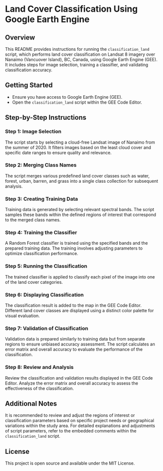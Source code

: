 # Land Cover Classification Using Google Earth Engine

## Overview
This README provides instructions for running the `classification_land` script, which performs land cover classification on Landsat 8 imagery over Nanaimo (Vancuover Island), BC, Canada, using Google Earth Engine (GEE). It includes steps for image selection, training a classifier, and validating classification accuracy.

## Getting Started
- Ensure you have access to Google Earth Engine (GEE).
- Open the `classification_land` script within the GEE Code Editor.

## Step-by-Step Instructions

### Step 1: Image Selection
The script starts by selecting a cloud-free Landsat image of Nanaimo from the summer of 2020.
It filters images based on the least cloud cover and specific date ranges to ensure quality and relevance.

### Step 2: Merging Class Names
The script merges various predefined land cover classes such as water, forest, urban, barren, and grass into a single class collection for subsequent analysis.

### Step 3: Creating Training Data
Training data is generated by selecting relevant spectral bands.
The script samples these bands within the defined regions of interest that correspond to the merged class names.

### Step 4: Training the Classifier
A Random Forest classifier is trained using the specified bands and the prepared training data.
The training involves adjusting parameters to optimize classification performance.

### Step 5: Running the Classification
The trained classifier is applied to classify each pixel of the image into one of the land cover categories.

### Step 6: Displaying Classification
The classification result is added to the map in the GEE Code Editor.
Different land cover classes are displayed using a distinct color palette for visual evaluation.

### Step 7: Validation of Classification
Validation data is prepared similarly to training data but from separate regions to ensure unbiased accuracy assessment.
The script calculates an error matrix and overall accuracy to evaluate the performance of the classification.

### Step 8: Review and Analysis
Review the classification and validation results displayed in the GEE Code Editor.
Analyze the error matrix and overall accuracy to assess the effectiveness of the classification.

## Additional Notes
It is recommended to review and adjust the regions of interest or classification parameters based on specific project needs or geographical variations within the study area.
For detailed explanations and adjustments of script parameters, refer to the embedded comments within the `classification_land` script.

## License
This project is open source and available under the MIT License.

